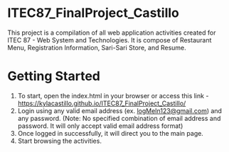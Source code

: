 # ITEC87_FinalProject_Castillo
This project is a compilation of all web application activities created for ITEC 87 - Web System and Technologies. It is compose of Restaurant Menu, Registration Information, Sari-Sari Store, and Resume.

# Getting Started
1. To start, open the index.html in your browser or access this link - https://kylacastillo.github.io/ITEC87_FinalProject_Castillo/
2. Login using any valid email address (ex. logMeIn123@gmail.com) and any password. (Note: No specified combination of email address and password. It will only accept valid email address format)
3. Once logged in successfully, it will direct you to the main page.
4. Start browsing the activities.
